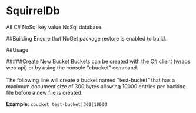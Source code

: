 SquirrelDb
==========
All C# NoSql key value NoSql database.

##Building
Ensure that NuGet package restore is enabled to build.


##Usage

#####Create New Bucket
Buckets can be created with the C# client (wraps web api) or by using the console "cbucket" command.<br><br>
The following line will create a bucket named "test-bucket" that has a maximum document size of 300 bytes allowing 10000 entries per backing file before a new file is created.

<b>Example</b>: <code>cbucket test-bucket|300|10000</code>

